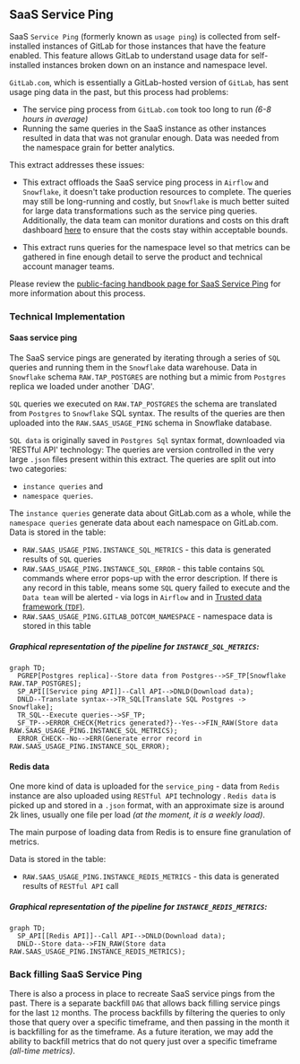 ## SaaS Service Ping

SaaS `Service Ping` (formerly known as `usage ping`) is collected from self-installed instances of GitLab for those instances that have the feature enabled. This feature allows GitLab to understand usage data for self-installed instances broken down on an instance and namespace level.

`GitLab.com`, which is essentially a GitLab-hosted version of `GitLab`, has sent usage ping data in the past, but this process had problems:
* The service ping process from `GitLab.com` took too long to run _(6-8 hours in average)_
* Running the same queries in the SaaS instance as other instances resulted in data that was not granular enough. Data was needed from the namespace grain for better analytics.

This extract addresses these issues:  

* This extract offloads the SaaS service ping process in `Airflow` and `Snowflake`, it doesn't take production resources to complete.  The queries may still be long-running and costly, but `Snowflake` is much better suited for large data transformations such as the service ping queries.  Additionally, the data team can monitor durations and costs on this draft dashboard [here](https://app.periscopedata.com/app/gitlab/839683/SaaS-Usage-Ping-Monitoring) to ensure that the costs stay within acceptable bounds. 

* This extract runs queries for the namespace level so that metrics can be gathered in fine enough detail to serve the product and technical account manager teams.

Please review the [public-facing handbook page for SaaS Service Ping](https://about.gitlab.com/handbook/business-technology/data-team/data-catalog/saas-service-ping-automation/) for more information about this process.

### Technical Implementation

#### Saas service ping
The SaaS service pings are generated by iterating through a series of `SQL` queries and running them in the `Snowflake` data warehouse. 
Data in `Snowflake` schema `RAW.TAP_POSTGRES` are nothing but a mimic from `Postgres` replica we loaded under another `DAG'.


`SQL` queries we executed on `RAW.TAP_POSTGRES` the schema are translated from `Postgres` to `Snowflake` SQL syntax.
The results of the queries are then uploaded into the `RAW.SAAS_USAGE_PING` schema in Snowflake database.  

`SQL data` is originally saved in `Postgres Sql` syntax format, downloaded via 'RESTful API' technology: The queries are version controlled in the very large `.json` files present within this extract. The queries are split out into two categories: 
- `instance queries` and 
- `namespace queries`. 
    
The `instance queries` generate data about GitLab.com as a whole, while the `namespace queries` generate data about each namespace on GitLab.com.
Data is stored in the table: 
- `RAW.SAAS_USAGE_PING.INSTANCE_SQL_METRICS` - this data is generated results of `SQL` queries
- `RAW.SAAS_USAGE_PING.INSTANCE_SQL_ERROR` - this table contains `SQL` commands where error pops-up with the error description. If there is any record in this table, means some `SQL` query failed to execute and the `Data team` will be alerted - via logs in `Airflow` and in [Trusted data framework (`TDF`)](https://about.gitlab.com/handbook/business-technology/data-team/platform/#tdf). 
- `RAW.SAAS_USAGE_PING.GITLAB_DOTCOM_NAMESPACE` - namespace data is stored in this table 

##### Graphical representation of the pipeline for `INSTANCE_SQL_METRICS`:
```mermaid
graph TD;
  PGREP[Postgres replica]--Store data from Postgres-->SF_TP[Snowflake RAW.TAP_POSTGRES];
  SP_API[[Service ping API]]--Call API-->DNLD(Download data);
  DNLD--Translate syntax-->TR_SQL[Translate SQL Postgres -> Snowflake];
  TR_SQL--Execute queries-->SF_TP;
  SF_TP-->ERROR_CHECK{Metrics generated?}--Yes-->FIN_RAW(Store data RAW.SAAS_USAGE_PING.INSTANCE_SQL_METRICS);
  ERROR_CHECK--No-->ERR(Generate error record in RAW.SAAS_USAGE_PING.INSTANCE_SQL_ERROR);
```

#### Redis data

One more kind of data is uploaded for the `service_ping` - data from `Redis` instance are also uploaded using `RESTful API` technology . 
`Redis data` is picked up and stored in a `.json` format, with an approximate size is around 2k lines, usually one file per load _(at the moment, it is a weekly load)_.

The main purpose of loading data from Redis is to ensure fine granulation of metrics.

Data is stored in the table:
- `RAW.SAAS_USAGE_PING.INSTANCE_REDIS_METRICS` - this data is generated results of `RESTful API` call

##### Graphical representation of the pipeline for `INSTANCE_REDIS_METRICS`:
```mermaid
graph TD;
  SP_API[[Redis API]]--Call API-->DNLD(Download data);
  DNLD--Store data-->FIN_RAW(Store data RAW.SAAS_USAGE_PING.INSTANCE_REDIS_METRICS);
```
        
### Back filling SaaS Service Ping

There is also a process in place to recreate SaaS service pings from the past.
There is a separate backfill `DAG` that allows back filling service pings for the last `12` months.
The process backfills by filtering the queries to only those that query over a specific timeframe, and then passing in the month it is backfilling for as the timeframe.
As a future iteration, we may add the ability to backfill metrics that do not query just over a specific timeframe _(all-time metrics)_.

